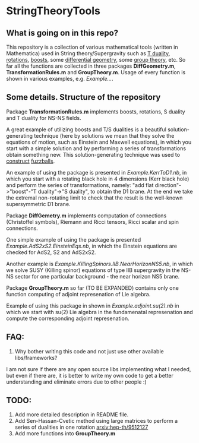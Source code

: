 # StringTheoryTools

## What is going on in this repo?

This repository is a collection of various mathematical tools (written in Mathematica) used in String theory/Supergravity such as [T duality](https://en.wikipedia.org/wiki/T-duality), [rotations](https://en.wikipedia.org/wiki/Rotation_matrix), [boosts](https://en.wikipedia.org/wiki/Lorentz_transformation#boost), some [differential geometry](https://en.wikipedia.org/wiki/Differential_geometry), some [group theory](https://en.wikipedia.org/wiki/Group_theory), etc. So far all the functions are collected in three packages **DiffGeometry.m**, **TransformationRules.m** and **GroupTheory.m**. Usage of every function is shown in various examples, e.g. *Example...*.


## Some details. Structure of the repository

Package **TransformationRules.m** implements boosts, rotations, S duality and T duality for NS-NS fields.

A great example of utilizing boosts and T/S dualities is a beautiful solution-generating technique (here by solutions we mean that they solve the equations of motion, such as Einstein and Maxwell equations), in which you start with a simple solution and by performing a series of transformations obtain something new. This solution-generating technique was used to [construct](http://arxiv.org/abs/hep-th/0105136) [fuzzballs](https://en.wikipedia.org/wiki/Fuzzball_(string_theory)).

An example of using the package is presented in *Example.KerrToD1.nb*, in which you start with a rotating black hole in 4 dimensions (Kerr black hole) and perform the series of transformations, namely: "add flat direction"->"boost"-"T duality"->"S duality", to obtain the D1 brane. At the end we take the extremal non-rotating limit to check that the result is the well-known supersymmetric D1 brane.

Package **DiffGemetry.m** implements computation of connections (Christoffel symbols), Riemann and Ricci tensors, Ricci scalar and spin connections.

One simple example of using the package is presented *Example.AdS2xS2.EinsteinEqs.nb*, in which the Einstein equations are checked for AdS2, S2 and AdS2xS2.

Another example is *Example.KillingSpinors.IIB.NearHorizonNS5.nb*, in which we solve SUSY (Killing spinor) equations of type IIB supergravity in the NS-NS sector for one particular background - the near horizon NS5 brane.

Package **GroupTheory.m** so far (TO BE EXPANDED) contains only one function computing of adjoint represenation of Lie algebra.

Example of using this package in shown in *Example.adjoint.su(2).nb* in which we start with su(2) Lie algebra in the fundamenatal represenation and compute the corresponding adjoint represenation.

## FAQ:

1. Why bother writing this code and not just use other available libs/frameworks?

I am not sure if there are any open source libs implementing what I needed, but even if there are, it is better to write my own code to get a better understanding and eliminate errors due to other people :)


## TODO: 

1. Add more detailed description in README file.
2. Add Sen-Hassan-Cvetic method using large matrices to perform a series of dualities in one rotation [arxiv:hep-th/9512127](http://arxiv.org/abs/hep-th/9512127)
3. Add more functions into **GroupTheory.m**
